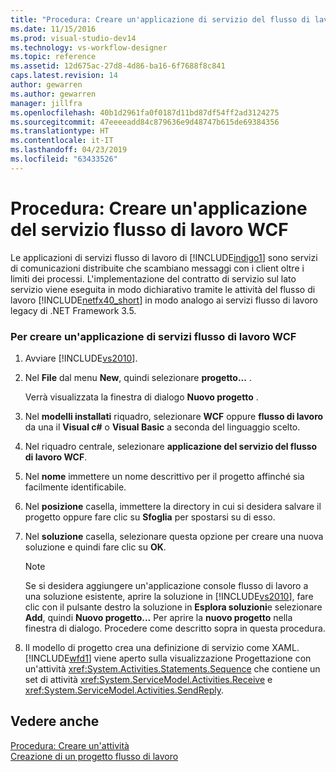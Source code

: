 ```yaml
---
title: "Procedura: Creare un'applicazione di servizio del flusso di lavoro WCF | Microsoft Docs"
ms.date: 11/15/2016
ms.prod: visual-studio-dev14
ms.technology: vs-workflow-designer
ms.topic: reference
ms.assetid: 12d675ac-27d8-4d86-ba16-6f7688f8c841
caps.latest.revision: 14
author: gewarren
ms.author: gewarren
manager: jillfra
ms.openlocfilehash: 40b1d2961fa0f0187d11bd87df54ff2ad3124275
ms.sourcegitcommit: 47eeeeadd84c879636e9d48747b615de69384356
ms.translationtype: HT
ms.contentlocale: it-IT
ms.lasthandoff: 04/23/2019
ms.locfileid: "63433526"
---
```

# <a name="how-to-create-a-wcf-workflow-service-application"></a>Procedura: Creare un'applicazione del servizio flusso di lavoro WCF
Le applicazioni di servizi flusso di lavoro di [!INCLUDE[indigo1](../includes/indigo1-md.md)] sono servizi di comunicazioni distribuite che scambiano messaggi con i client oltre i limiti dei processi. L'implementazione del contratto di servizio sul lato servizio viene eseguita in modo dichiarativo tramite le attività del flusso di lavoro [!INCLUDE[netfx40_short](../includes/netfx40-short-md.md)] in modo analogo ai servizi flusso di lavoro legacy di .NET Framework 3.5.  
  
### <a name="to-create-a-wcf-workflow-service-application"></a>Per creare un'applicazione di servizi flusso di lavoro WCF  
  
1. Avviare [!INCLUDE[vs2010](../includes/vs2010-md.md)].  
  
2. Nel **File** dal menu **New**, quindi selezionare **progetto...** .  
  
     Verrà visualizzata la finestra di dialogo **Nuovo progetto** .  
  
3. Nel **modelli installati** riquadro, selezionare **WCF** oppure **flusso di lavoro** da una il **Visual c#** o **Visual Basic** a seconda del linguaggio scelto.  
  
4. Nel riquadro centrale, selezionare **applicazione del servizio del flusso di lavoro WCF**.  
  
5. Nel **nome** immettere un nome descrittivo per il progetto affinché sia facilmente identificabile.  
  
6. Nel **posizione** casella, immettere la directory in cui si desidera salvare il progetto oppure fare clic su **Sfoglia** per spostarsi su di esso.  
  
7. Nel **soluzione** casella, selezionare questa opzione per creare una nuova soluzione e quindi fare clic su **OK**.  
  
    > [!NOTE]
    > Se si desidera aggiungere un'applicazione console flusso di lavoro a una soluzione esistente, aprire la soluzione in [!INCLUDE[vs2010](../includes/vs2010-md.md)], fare clic con il pulsante destro la soluzione in **Esplora soluzioni**e selezionare **Add**, quindi  **Nuovo progetto...** Per aprire la **nuovo progetto** nella finestra di dialogo. Procedere come descritto sopra in questa procedura.  
  
8. Il modello di progetto crea una definizione di servizio come XAML. [!INCLUDE[wfd1](../includes/wfd1-md.md)] viene aperto sulla visualizzazione Progettazione con un'attività <xref:System.Activities.Statements.Sequence> che contiene un set di attività <xref:System.ServiceModel.Activities.Receive> e <xref:System.ServiceModel.Activities.SendReply>.  
  
## <a name="see-also"></a>Vedere anche  
 [Procedura: Creare un'attività](http://msdn.microsoft.com/library/c09b1e99-21b5-4d96-9c04-ec31db3f4436)   
 [Creazione di un progetto flusso di lavoro](../workflow-designer/creating-a-workflow-project.md)